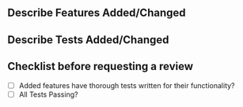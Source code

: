 ## Describe Features Added/Changed

## Describe Tests Added/Changed

## Checklist before requesting a review
- [ ] Added features have thorough tests written for their functionality?
- [ ] All Tests Passing?

